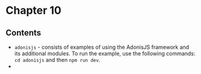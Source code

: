 # Chapter 10

## Contents

* `adonisjs` - consists of examples of using the AdonisJS framework and its additional modules. To run the example, use the following commands:
`cd adonisjs` and then `npm run dev`.
* 